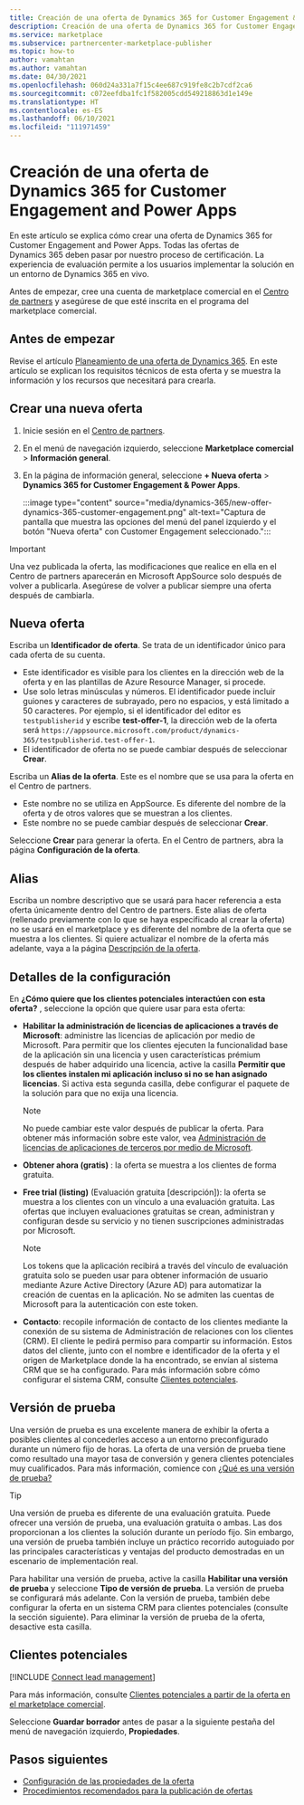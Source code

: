 ```yaml
---
title: Creación de una oferta de Dynamics 365 for Customer Engagement & Power Apps en Microsoft AppSource (Azure Marketplace).
description: Creación de una oferta de Dynamics 365 for Customer Engagement & Power Apps en Microsoft AppSource (Azure Marketplace).
ms.service: marketplace
ms.subservice: partnercenter-marketplace-publisher
ms.topic: how-to
author: vamahtan
ms.author: vamahtan
ms.date: 04/30/2021
ms.openlocfilehash: 060d24a331a7f15c4ee687c919fe8c2b7cdf2ca6
ms.sourcegitcommit: c072eefdba1fc1f582005cdd549218863d1e149e
ms.translationtype: HT
ms.contentlocale: es-ES
ms.lasthandoff: 06/10/2021
ms.locfileid: "111971459"
---
```

# <a name="how-to-create-a-dynamics-365-for-customer-engagement--powerapps-offer"></a>Creación de una oferta de Dynamics 365 for Customer Engagement and Power Apps

En este artículo se explica cómo crear una oferta de Dynamics 365 for Customer Engagement and Power Apps. Todas las ofertas de Dynamics 365 deben pasar por nuestro proceso de certificación. La experiencia de evaluación permite a los usuarios implementar la solución en un entorno de Dynamics 365 en vivo.

Antes de empezar, cree una cuenta de marketplace comercial en el [Centro de partners](./create-account.md) y asegúrese de que esté inscrita en el programa del marketplace comercial.

## <a name="before-you-begin"></a>Antes de empezar

Revise el artículo [Planeamiento de una oferta de Dynamics 365](marketplace-dynamics-365.md). En este artículo se explican los requisitos técnicos de esta oferta y se muestra la información y los recursos que necesitará para crearla.

## <a name="create-a-new-offer"></a>Crear una nueva oferta

1. Inicie sesión en el [Centro de partners](https://partner.microsoft.com/dashboard/home).
2. En el menú de navegación izquierdo, seleccione **Marketplace comercial** > **Información general**.
3. En la página de información general, seleccione **+ Nueva oferta** > **Dynamics 365 for Customer Engagement & Power Apps**.

    :::image type="content" source="media/dynamics-365/new-offer-dynamics-365-customer-engagement.png" alt-text="Captura de pantalla que muestra las opciones del menú del panel izquierdo y el botón &quot;Nueva oferta&quot; con Customer Engagement seleccionado.":::

> [!IMPORTANT]
> Una vez publicada la oferta, las modificaciones que realice en ella en el Centro de partners aparecerán en Microsoft AppSource solo después de volver a publicarla. Asegúrese de volver a publicar siempre una oferta después de cambiarla.

## <a name="new-offer"></a>Nueva oferta

Escriba un **Identificador de oferta**. Se trata de un identificador único para cada oferta de su cuenta.

- Este identificador es visible para los clientes en la dirección web de la oferta y en las plantillas de Azure Resource Manager, si procede.
- Use solo letras minúsculas y números. El identificador puede incluir guiones y caracteres de subrayado, pero no espacios, y está limitado a 50 caracteres. Por ejemplo, si el identificador del editor es `testpublisherid` y escribe **test-offer-1**, la dirección web de la oferta será `https://appsource.microsoft.com/product/dynamics-365/testpublisherid.test-offer-1`.
- El identificador de oferta no se puede cambiar después de seleccionar **Crear**.

Escriba un **Alias de la oferta**. Este es el nombre que se usa para la oferta en el Centro de partners.

- Este nombre no se utiliza en AppSource. Es diferente del nombre de la oferta y de otros valores que se muestran a los clientes.
- Este nombre no se puede cambiar después de seleccionar **Crear**.

Seleccione **Crear** para generar la oferta. En el Centro de partners, abra la página **Configuración de la oferta**.

## <a name="alias"></a>Alias

Escriba un nombre descriptivo que se usará para hacer referencia a esta oferta únicamente dentro del Centro de partners. Este alias de oferta (rellenado previamente con lo que se haya especificado al crear la oferta) no se usará en el marketplace y es diferente del nombre de la oferta que se muestra a los clientes. Si quiere actualizar el nombre de la oferta más adelante, vaya a la página [Descripción de la oferta](dynamics-365-customer-engage-offer-listing.md).

## <a name="setup-details"></a>Detalles de la configuración

En **¿Cómo quiere que los clientes potenciales interactúen con esta oferta?** , seleccione la opción que quiere usar para esta oferta:

- **Habilitar la administración de licencias de aplicaciones a través de Microsoft**: administre las licencias de aplicación por medio de Microsoft. Para permitir que los clientes ejecuten la funcionalidad base de la aplicación sin una licencia y usen características prémium después de haber adquirido una licencia, active la casilla **Permitir que los clientes instalen mi aplicación incluso si no se han asignado licencias**. Si activa esta segunda casilla, debe configurar el paquete de la solución para que no exija una licencia.

    > [!NOTE]
    > No puede cambiar este valor después de publicar la oferta. Para obtener más información sobre este valor, vea [Administración de licencias de aplicaciones de terceros por medio de Microsoft](third-party-license.md).

- **Obtener ahora (gratis)** : la oferta se muestra a los clientes de forma gratuita.
- **Free trial (listing)** (Evaluación gratuita [descripción]): la oferta se muestra a los clientes con un vínculo a una evaluación gratuita. Las ofertas que incluyen evaluaciones gratuitas se crean, administran y configuran desde su servicio y no tienen suscripciones administradas por Microsoft.

    > [!NOTE]
    > Los tokens que la aplicación recibirá a través del vínculo de evaluación gratuita solo se pueden usar para obtener información de usuario mediante Azure Active Directory (Azure AD) para automatizar la creación de cuentas en la aplicación. No se admiten las cuentas de Microsoft para la autenticación con este token.

- **Contacto**: recopile información de contacto de los clientes mediante la conexión de su sistema de Administración de relaciones con los clientes (CRM). El cliente le pedirá permiso para compartir su información. Estos datos del cliente, junto con el nombre e identificador de la oferta y el origen de Marketplace donde la ha encontrado, se envían al sistema CRM que se ha configurado. Para más información sobre cómo configurar el sistema CRM, consulte [Clientes potenciales](#customer-leads).

## <a name="test-drive"></a>Versión de prueba

Una versión de prueba es una excelente manera de exhibir la oferta a posibles clientes al concederles acceso a un entorno preconfigurado durante un número fijo de horas. La oferta de una versión de prueba tiene como resultado una mayor tasa de conversión y genera clientes potenciales muy cualificados. Para más información, comience con [¿Qué es una versión de prueba?](what-is-test-drive.md)

> [!TIP]
> Una versión de prueba es diferente de una evaluación gratuita. Puede ofrecer una versión de prueba, una evaluación gratuita o ambas. Las dos proporcionan a los clientes la solución durante un período fijo. Sin embargo, una versión de prueba también incluye un práctico recorrido autoguiado por las principales características y ventajas del producto demostradas en un escenario de implementación real.

Para habilitar una versión de prueba, active la casilla **Habilitar una versión de prueba** y seleccione **Tipo de versión de prueba**. La versión de prueba se configurará más adelante. Con la versión de prueba, también debe configurar la oferta en un sistema CRM para clientes potenciales (consulte la sección siguiente). Para eliminar la versión de prueba de la oferta, desactive esta casilla.

## <a name="customer-leads"></a>Clientes potenciales

[!INCLUDE [Connect lead management](includes/customer-leads.md)]

Para más información, consulte [Clientes potenciales a partir de la oferta en el marketplace comercial](partner-center-portal/commercial-marketplace-get-customer-leads.md).

Seleccione **Guardar borrador** antes de pasar a la siguiente pestaña del menú de navegación izquierdo, **Propiedades**.

## <a name="next-steps"></a>Pasos siguientes

- [Configuración de las propiedades de la oferta](dynamics-365-customer-engage-properties.md)
- [Procedimientos recomendados para la publicación de ofertas](gtm-offer-listing-best-practices.md)